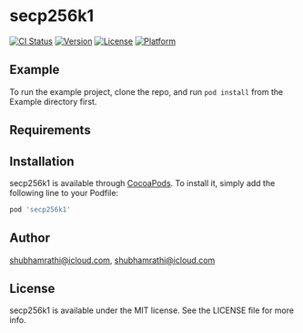 # secp256k1

[![CI Status](https://img.shields.io/travis/shubhamrathi@icloud.com/secp256k1.svg?style=flat)](https://travis-ci.org/shubhamrathi@icloud.com/secp256k1)
[![Version](https://img.shields.io/cocoapods/v/secp256k1.svg?style=flat)](https://cocoapods.org/pods/secp256k1)
[![License](https://img.shields.io/cocoapods/l/secp256k1.svg?style=flat)](https://cocoapods.org/pods/secp256k1)
[![Platform](https://img.shields.io/cocoapods/p/secp256k1.svg?style=flat)](https://cocoapods.org/pods/secp256k1)

## Example

To run the example project, clone the repo, and run `pod install` from the Example directory first.

## Requirements

## Installation

secp256k1 is available through [CocoaPods](https://cocoapods.org). To install
it, simply add the following line to your Podfile:

```ruby
pod 'secp256k1'
```

## Author

shubhamrathi@icloud.com, shubhamrathi@icloud.com

## License

secp256k1 is available under the MIT license. See the LICENSE file for more info.

